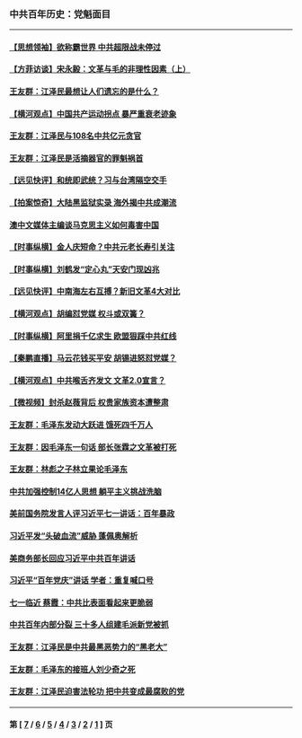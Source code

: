 ### 中共百年历史：党魁面目
---
#### [【思想领袖】欲称霸世界 中共超限战未停过](../../pages/nf1176107/n13745142.md?12280430) 
#### [【方菲访谈】宋永毅：文革与毛的非理性因素（上）](../../pages/nf1176107/n13469956.md?12280430) 
#### [王友群：江泽民最想让人们遗忘的是什么？](../../pages/nf1176107/n13408949.md?12280430) 
#### [【横河观点】中国共产运动拐点 暴严重衰老迹象](../../pages/nf1176107/n13388333.md?12280430) 
#### [王友群：江泽民与108名中共亿元贪官](../../pages/nf1176107/n13352358.md?12280430) 
#### [王友群：江泽民是活摘器官的罪魁祸首](../../pages/nf1176107/n13336903.md?12280430) 
#### [【远见快评】和统即武统？习与台湾隔空交手](../../pages/nf1176107/n13297739.md?12280430) 
#### [【拍案惊奇】大陆黑监狱实录 海外揭中共成潮流](../../pages/nf1176107/n13288853.md?12280430) 
#### [澳中文媒体主编谈马克思主义如何毒害中国](../../pages/nf1176107/n13257387.md?12280430) 
#### [【时事纵横】金人庆短命？中共元老长寿引关注](../../pages/nf1176107/n13217934.md?12280430) 
#### [【时事纵横】刘鹤发“定心丸”天安门现凶兆](../../pages/nf1176107/n13215416.md?12280430) 
#### [【远见快评】中南海左右互搏？新旧文革4大对比](../../pages/nf1176107/n13214745.md?12280430) 
#### [【横河观点】胡编怼党媒 权斗或双簧？](../../pages/nf1176107/n13210864.md?12280430) 
#### [【时事纵横】阿里捐千亿求生 欧盟狠踩中共红线](../../pages/nf1176107/n13206431.md?12280430) 
#### [【秦鹏直播】马云花钱买平安 胡锡进怒怼党媒？](../../pages/nf1176107/n13206392.md?12280430) 
#### [【横河观点】中共喉舌齐发文 文革2.0宣言？](../../pages/nf1176107/n13201248.md?12280430) 
#### [【微视频】封杀赵薇背后 权贵家族资本遭整肃](../../pages/nf1176107/n13197798.md?12280430) 
#### [王友群：毛泽东发动大跃进 饿死四千万人](../../pages/nf1176107/n13177158.md?12280430) 
#### [王友群：因毛泽东一句话 部长张霖之文革被打死](../../pages/nf1176107/n13161711.md?12280430) 
#### [王友群：林彪之子林立果论毛泽东](../../pages/nf1176107/n13128622.md?12280430) 
#### [中共加强控制14亿人思想 躺平主义挑战洗脑](../../pages/nf1176107/n13094299.md?12280430) 
#### [美前国务院发言人评习近平七一讲话：百年暴政](../../pages/nf1176107/n13066986.md?12280430) 
#### [习近平发“头破血流”威胁 蓬佩奥解析](../../pages/nf1176107/n13063604.md?12280430) 
#### [美商务部长回应习近平中共百年讲话](../../pages/nf1176107/n13062903.md?12280430) 
#### [习近平“百年党庆”讲话 学者：重复喊口号](../../pages/nf1176107/n13061411.md?12280430) 
#### [七一临近 蔡霞：中共比表面看起来更脆弱](../../pages/nf1176107/n13056418.md?12280430) 
#### [中共百年内部分裂 三十多人组建毛派新党被抓](../../pages/nf1176107/n13044023.md?12280430) 
#### [王友群：江泽民是中共最黑恶势力的“黑老大”](../../pages/nf1176107/n13022180.md?12280430) 
#### [王友群：毛泽东的接班人刘少奇之死](../../pages/nf1176107/n12991772.md?12280430) 
#### [王友群：江泽民迫害法轮功 把中共变成最腐败的党](../../pages/nf1176107/n12947347.md?12280430) 

---
#### 第 [ [7](./7.md?12280430) / [6](./6.md?12280430) / [5](./5.md?12280430) / [4](./4.md?12280430) / [3](./3.md?12280430) / [2](./2.md?12280430) / [1](./1.md?12280430) ] 页
